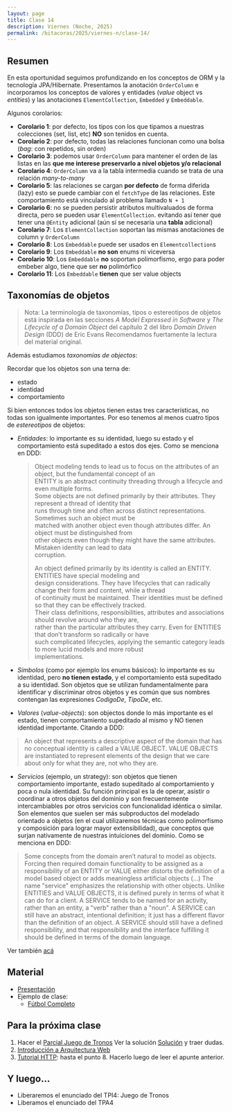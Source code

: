 ```yaml
---
layout: page
title: Clase 14
description: Viernes (Noche, 2025)
permalink: /bitacoras/2025/viernes-n/clase-14/
---
```


## Resumen

En esta oportunidad seguimos profundizando en los conceptos de ORM y la tecnología JPA/Hibernate. Presentamos la anotación `OrderColumn`
 e incorporamos los conceptos de valores y entidades (_value_ object vs _entities_) y las anotaciones `ElementCollection`, `Embedded` y `Embeddable`.

Algunos corolarios:

- **Corolario 1**: por defecto, los tipos con los que tipamos a nuestras colecciones (set, list, etc)
    **NO** son tenidos en cuenta.
- **Corolario 2**: por defecto, todas las relaciones funcionan como una bolsa (_bag_: con repetidos, sin orden)
- **Corolario 3**: podemos usar `OrderColumn` para mantener el orden de las listas en las **que me interese
    preservarlo a nivel objetos y/o relacional**
- **Corolario 4**: `OrderColumn` va a la tabla intermedia cuando se trata de una relación _many-to-many_
- **Corolario 5**: las relaciones se cargan **por defecto** de forma diferida (lazy) esto se puede cambiar con el `fetchType` de las relaciones. Este comportamiento está vinculado al problema llamado `N + 1`
- **Corolario 6**: no se pueden persistir atributos multivaluados de forma directa, pero se pueden usar `ElementCollection`. evitando así tener que tener una `@Entity` adicional (aún sí se necesaria una **tabla** adicional)
- **Corolario 7**: Los `ElementCollection` soportan las mismas anotaciones de column y `OrderColumn`
- **Corolario 8**: Los `Embeddable` puede ser usados en `Elementcollection`s
- **Corolario 9**: Los `Embeddable` **no son** enums ni viceversa
- **Corolario 10**: Los `Embeddable` **no** soportan polimorfismo, ergo para poder embeber algo, tiene que ser **no** polimórfico
- **Corolario 11**: Los `Embeddable` **tienen** que ser value objects

## Taxonomías de objetos

> Nota: La terminología de taxonomías, tipos o estereotipos de objetos está inspirada
> en las secciones _A Model Expressed in Software_ y _The Lifecycle of a Domain Object_ del capítulo 2 del libro _Domain Driven Design_ (DDD) de Eric Evans
> Recomendamos fuertamente la lectura del material original. 

Además estudiamos _taxonomías de objectos_:

Recordar que los objetos son una terna de:

- estado
- identidad
- comportamiento

Si bien entonces todos los objetos tienen estas tres características, no todas son igualmente importantes. Por eso tenemos al menos cuatro tipos de _estereotipos_ de objetos:

- _Entidades_: lo importante es su identidad, luego su estado y el comportamiento está supeditado a estos dos ejes. Como se menciona en DDD:

  > Object modeling tends to lead us to focus on the attributes of an object, but the fundamental concept of an  
  > ENTITY is an abstract continuity threading through a lifecycle and even multiple forms.  
  > Some objects are not defined primarily by their attributes. They represent a thread of identity that  
  > runs through time and often across distinct representations. Sometimes such an object must be  
  > matched with another object even though attributes differ. An object must be distinguished from  
  > other objects even though they might have the same attributes. Mistaken identity can lead to data  
  > corruption.  
  >
  > An object defined primarily by its identity is called an ENTITY. ENTITIES have special modeling and  
  > design considerations. They have lifecycles that can radically change their form and content, while a thread  
  > of continuity must be maintained. Their identities must be defined so that they can be effectively tracked.  
  > Their class definitions, responsibilities, attributes and associations should revolve around who they are,  
  > rather than the particular attributes they carry. Even for ENTITIES that don’t transform so radically or have  
  > such complicated lifecycles, applying the semantic category leads to more lucid models and more robust  
  > implementations.

- _Símbolos_ (como por ejemplo los enums básicos): lo importante es su identidad, pero **no tienen estado**, y el comportamiento está supeditado a su identidad. Son objetos que se utilizan fundamentalmente para identificar y discriminar otros objetos y es común que sus nombres contengan las expresiones _CodigoDe_, _TipoDe_, etc. 
- _Valores_ (_value-objects_): son objectos donde lo más importante es el estado, tienen comportamiento supeditado al mismo y NO tienen identidad importante. Citando a DDD:

 > An object that represents a descriptive aspect of the domain that has no conceptual identity is called a
 > VALUE OBJECT. VALUE OBJECTS are instantiated to represent elements of the design that we care about only
 > for what they are, not who they are.
 
- _Servicios_ (ejemplo, un strategy): son objetos que tienen comportamiento importante, estado supeditado al comportamiento y poca o nula identidad. Su función principal es la de operar, asistir o coordinar a otros objetos del dominio y son frecuentemente intercambiables por otros servicios con funcionalidad idéntica o similar. Son elementos que suelen ser más subproductos del modelado orientado a objetos (en el cual utilizaremos técnicas como polimorfismo y composición para lograr mayor extensibilidad), que conceptos que surjan nativamente de nuestras intuiciones del dominio. Como se menciona en DDD:

> Some concepts from the domain aren’t natural to model as objects. Forcing then required domain
> functionality to be assigned as a responsibility of an ENTITY or VALUE either distorts the definition of
> a model based object or adds meaningless artificial objects
> (...)
> The name "service" emphasizes the relationship with other objects. Unlike ENTITIES and VALUE OBJECTS, it
> is defined purely in terms of what it can do for a client. A SERVICE tends to be named for an activity, rather
> than an entity, a "verb" rather than a "noun". A SERVICE can still have an abstract, intentional definition; it
> just has a different flavor than the definition of an object. A SERVICE should still have a defined
> responsibility, and that responsibility and the interface fulfilling it should be defined in terms of the domain
> language.

Ver también [acá](https://martinfowler.com/bliki/EvansClassification.html)

## Material

- [Presentación](https://docs.google.com/presentation/d/13_ofBSZzy0x7uo3FRnn1bk-bQZiQpffhXT2JqmLZVZA)
- Ejemplo de clase:
  - [Fútbol Completo](https://github.com/dds-utn/jpa-proof-of-concept-template/tree/futbol-completo)

## Para la próxima clase

1. Hacer el [Parcial Juego de Tronos](https://docs.google.com/document/d/1Qjgq_KS73UUn8337LEoXi_M28wtgi-EkBuaQ7N-9Ks4/edit#heading=h.tlw7c15gv98x)
  Ver la solución [Solución](https://docs.google.com/document/d/1BzxQmaeqVCkM68UvYwPcO8JwhsCuIZJXjrXAeEogjh8/edit) y traer dudas.
1. [Introducción a Arquitectura Web](https://docs.google.com/document/d/1LBqAhXPzn-aeN5BIRZBmIrU5RKiYvySyWH-2Jkn-kJw/edit#heading=h.kx1xmbyu1do6)
1. [Tutorial HTTP](https://github.com/flbulgarelli/http-tutorial/tree/master/tutorial/es): hasta el punto 8. Hacerlo luego de leer el apunte anterior.

## Y luego...

* Liberaremos el enunciado del TPI4: Juego de Tronos
* Liberamos el enunciado del TPA4
